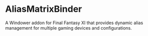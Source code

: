 # AliasMatrixBinder
A Windower addon for Final Fantasy XI that provides dynamic alias management for multiple gaming devices and configurations.
